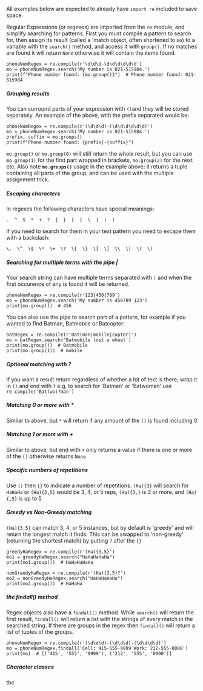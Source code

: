 All examples below are expected to already have `import re` included to save space.

Regular Expressions (or regexes) are imported from the `re` module, and simplify searching for patterns.  First you must compile a pattern to search for, then assign its result (called a 'match object, often shortened to `mo`) to a variable with the `search()` method, and access it with `group()`.  If no matches are found it will return `None` otherwise it will contain the items found.


```
phoneNumRegex = re.compile(r'\d\d\d-\d\d\d\d\d\d')
mo = phoneNumRegex.search('My number is 021-515984.')
print(f"Phone number found: {mo.group()}")  # Phone number found: 021-515984
```

##### Grouping results
You can surround parts of your expression with `()`and they will be stored separately.  An example of the above, with the prefix separated would be:
```
phoneNumRegex = re.compile(r'(\d\d\d)-(\d\d\d\d\d\d)')
mo = phoneNumRegex.search('My number is 021-515984.')
prefix, suffix = mo.groups()
print(f"Phone number found: {prefix}-{suffix}")
```
`mo.group()` or `mo.group(0)` will still return the whole result, but you can use `mo.group(1)` for the first part wrapped in brackets, `mo.group(2)` for the next etc.  Also note **`mo.groups()`** usage in the example above; it returns a tuple containing all parts of the group, and can be used with the multiple assignment trick.

##### Escaping characters

In regexes the following characters have special meanings:
```
.  ^  $  *  +  ?  {  }  [  ]  \  |  (  )
```
If you need to search for them in your text pattern you need to excape them with a backslash:
```
\.  \^  \$  \*  \+  \?  \{  \}  \[  \]  \\  \|  \(  \)
```

##### Searching for multiple terms with the pipe |
Your search string can have multiple terms separated with `|` and when the first occurence of any is found it will be returned.
```
phoneNumRegex = re.compile(r'123|456|789')
mo = phoneNumRegex.search('My number is 456789 123')
print(mo.group())  # 456
```

You can also use the pipe to search part of a pattern, for example if you wanted to find Batman, Batmobile or Batcopter:
```
batRegex = re.compile(r'Bat(man|mobile|copter)')
mo = batRegex.search('Batmobile lost a wheel')
print(mo.group())  # Batmobile
print(mo.group(1))  # mobile
```

##### Optional matching with ?

If you want a result return regardless of whether a bit of text is there, wrap it in `()` and end with `?` e.g. to search for 'Batman' or 'Batwoman' use `re.compile('Bat(wo)?man')`

##### Matching 0 or more with *

Similar to above, but `*` will return if any amount of the `()` is found including 0

##### Matching 1 or more with +

Similar to above, but end with `+` only returns a value if there is one or more of the `()` otherwise returns `None`

##### Specific numbers of repetitions

Use `()` then `{}` to indicate a number of repetitions. `(Ha){3}` will search for `HaHaHa` or `(Ha){3,5}` would be 3, 4, or 5 reps, `(Ha){3,}` is 3 or more, and `(Ha){,5}` is up to 5

##### Greedy vs Non-Greedy matching

`(Ha){3,5}` can match 3, 4, or 5 instances, but by default is 'greedy' and will return the longest match it finds.  This can be swapped to 'non-greedy' (returning the shortest match) by putting `?` after the `{}`
```
greedyHaRegex = re.compile(r'(Ha){3,5}')
mo1 = greedyHaRegex.search("HaHaHaHaHa")
print(mo1.group())  # HaHaHaHaHa

nonGreedyHaRegex = re.compile(r'(Ha){3,5}?')
mo2 = nonGreedyHaRegex.search("HaHaHaHaHa")
print(mo2.group())  # HaHaHa
```

##### the findall() method

Regex objects also have a `findall()` method.  While `search()` will return the first result, `findall()` will return a list with the strings of every match in the searched string.  If there are groups in the regex then `findall()` will return a list of tuples of the groups.
```
phoneNumRegex = re.compile(r'(\d\d\d)-(\d\d\d)-(\d\d\d\d)')
mo = phoneNumRegex.findall('Cell: 415-555-9999 Work: 212-555-0000')
print(mo)  # [('415', '555', '9999'), ('212', '555', '0000')]
```

##### Character classes

tbc